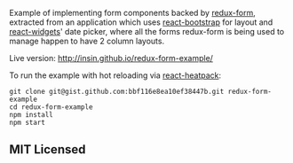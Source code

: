 Example of implementing form components backed by [redux-form](https://github.com/erikras/redux-form), extracted from an application which uses [react-bootstrap](https://github.com/react-bootstrap/react-bootstrap) for layout and [react-widgets](https://github.com/jquense/react-widgets)' date picker, where all the forms redux-form is being used to manage happen to have 2 column layouts.

Live version: http://insin.github.io/redux-form-example/

To run the example with hot reloading via [react-heatpack](https://github.com/insin/react-heatpack):

```
git clone git@gist.github.com:bbf116e8ea10ef38447b.git redux-form-example
cd redux-form-example
npm install
npm start
```

## MIT Licensed
